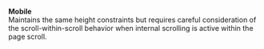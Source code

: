**Mobile**  
Maintains the same height constraints but requires careful consideration of the scroll-within-scroll behavior when internal scrolling is active within the page scroll.